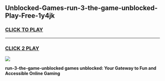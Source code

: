 
## Unblocked-Games-run-3-the-game-unblocked-Play-Free-1y4jk
<h3>
<a href="https://premium76.site?title=run-3-the-game-unblocked&ref=20M">CLICK TO PLAY</a></h3>
<hr>

<h3>
<a href="https://premium76.site?title=run-3-the-game-unblocked&ref=20M">CLICK 2 PLAY</a>
  
</h3>

<a href="https://premium76.site?title=run-3-the-game-unblocked&ref=19M"><img src="https://clearcache.store/games.png"></a>


**run-3-the-game-unblocked games unblocked: Your Gateway to Fun and Accessible Online Gaming**
